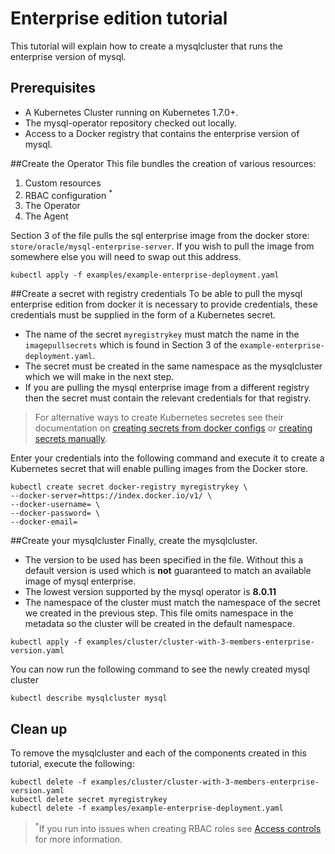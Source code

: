 # Enterprise edition tutorial
This tutorial will explain how to create a mysqlcluster that runs the enterprise version of mysql.

## Prerequisites
- A Kubernetes Cluster running on Kubernetes 1.7.0+.
- The mysql-operator repository checked out locally.
- Access to a Docker registry that contains the enterprise version of mysql.

##Create the Operator
This file bundles the creation of various resources:

1. Custom resources 
2. RBAC configuration <sup>*</sup>
3. The Operator 
4. The Agent

Section 3 of the file pulls the sql enterprise image from the docker store: `store/oracle/mysql-enterprise-server`. If you wish to pull the image from somewhere else you will need to swap out this address.
```
kubectl apply -f examples/example-enterprise-deployment.yaml
```

##Create a secret with registry credentials
To be able to pull the mysql enterprise edition from docker it is necessary to provide credentials, these credentials must be supplied in the form of a Kubernetes secret.

- The name of the secret `myregistrykey` must match the name in the `imagepullsecrets` which is found in Section 3 of the `example-enterprise-deployment.yaml`.
- The secret must be created in the same namespace as the mysqlcluster which we will make in the next step.
- If you are pulling the mysql enterprise image from a different registry then the secret must contain the relevant credentials for that registry.

>For alternative ways to create Kubernetes secretes see their documentation on [creating secrets from docker configs](https://kubernetes.io/docs/concepts/containers/images/#specifying-imagepullsecrets-on-a-pod) or [creating secrets manually](https://kubernetes.io/docs/concepts/containers/images/#creating-a-secret-with-a-docker-config).

Enter your credentials into the following command and execute it to create a Kubernetes secret that will enable pulling images from the Docker store.
```
kubectl create secret docker-registry myregistrykey \
--docker-server=https://index.docker.io/v1/ \
--docker-username= \
--docker-password= \
--docker-email=
```
##Create your mysqlcluster
Finally, create the mysqlcluster. 

- The version to be used has been specified in the file. Without this a default version is used which is **not** guaranteed to match an available image of mysql enterprise.
- The lowest version supported by the mysql operator is **8.0.11**
- The namespace of the cluster  must match the namespace of the secret we created in the previous step. This file omits namespace in the metadata so the cluster will be created in the default namespace.
```
kubectl apply -f examples/cluster/cluster-with-3-members-enterprise-version.yaml
```
You can now run the following command to see the newly created mysql cluster
```
kubectl describe mysqlcluster mysql
```

## Clean up

To remove the mysqlcluster and each of the components created in this tutorial, execute the following:
```
kubectl delete -f examples/cluster/cluster-with-3-members-enterprise-version.yaml
kubectl delete secret myregistrykey
kubectl delete -f examples/example-enterprise-deployment.yaml 
```

><sup>*</sup>If you run into issues when creating RBAC roles see [Access controls](https://docs.cloud.oracle.com/iaas/Content/ContEng/Concepts/contengabouta]ccesscontrol.htm?) for more information.